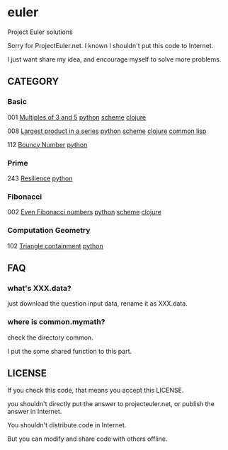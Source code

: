 euler
=====

Project Euler solutions

Sorry for ProjectEuler.net. I known I shouldn't put this code to Internet.

I just want share my idea, and encourage myself to solve more problems.

## CATEGORY
### Basic

001 [Multiples of 3 and 5](https://projecteuler.net/problem=1)
[python](https://github.com/liuyang1/euler/blob/master/001.py)
[scheme](https://github.com/liuyang1/euler/blob/master/001.scm)
[clojure](https://github.com/liuyang1/euler/blob/master/001.clj)

008 [Largest product in a series](https://projecteuler.net/problem=8)
[python](https://github.com/liuyang2/euler/blob/master/008.py)
[scheme](https://github.com/liuyang2/euler/blob/master/008.scm)
[clojure](https://github.com/liuyang1/euler/blob/master/008.clj)
[common lisp](https://github.com/liuyang1/euler/blob/master/008.cl)


112 [Bouncy Number](https://projecteuler.net/problem=112)
[python](https://github.com/liuyang1/euler/blob/master/112.py)

### Prime

243 [Resilience](https://projecteuler.net/problem=243)
[python](https://github.com/liuyang1/euler/blob/master/243.py)

### Fibonacci

002 [Even Fibonacci numbers](https://projecteuler.net/problem=2)
[python](https://github.com/liuyang2/euler/blob/master/002.py)
[scheme](https://github.com/liuyang2/euler/blob/master/002.scm)
[clojure](https://github.com/liuyang2/euler/blob/master/002.clj)

### Computation Geometry

102 [Triangle containment](https://projecteuler.net/problem=102)
[python](https://github.com/liuyang1/euler/blob/master/102.py)

## FAQ
### what's XXX.data?

just download the question input data, rename it as XXX.data.

### where is common.mymath?

check the directory common.

I put the some shared function to this part.

## LICENSE

If you check this code, that means you accept this LICENSE.

you shouldn't directly put the answer to projecteuler.net, or publish 
the answer in Internet.

You shouldn't distribute code in Internet.

But you can modify and share code with others offline.

